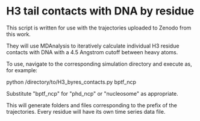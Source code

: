 # H3 tail contacts with DNA by residue

This script is written for use with the trajectories uploaded to Zenodo from this work.

They will use MDAnalysis to iteratively calculate individual H3 residue contacts with DNA with a 4.5 Angstrom cutoff between heavy atoms.

To use, navigate to the corresponding simulation directory and execute as, for example:

python /directory/to/H3_byres_contacts.py bptf_ncp

Substitute "bptf_ncp" for "phd_ncp" or "nucleosome" as appropriate.

This will generate folders and files corresponding to the prefix of the trajectories. Every residue will have its own time series data file.
